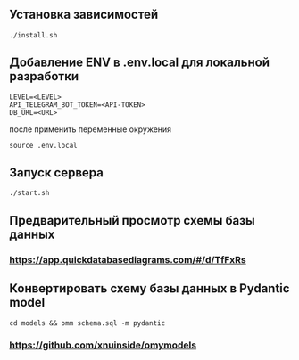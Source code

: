 ## Установка зависимостей
``` 
./install.sh 
```

## Добавление ENV в .env.local для локальной разработки

``` 
LEVEL=<LEVEL>
API_TELEGRAM_BOT_TOKEN=<API-TOKEN> 
DB_URL=<URL>
```
после применить переменные окружения
```
source .env.local
```

## Запуск сервера
``` 
./start.sh 
```

## Предварительный просмотр схемы базы данных
### https://app.quickdatabasediagrams.com/#/d/TfFxRs


## Конвертировать схему базы данных в Pydantic model
```
cd models && omm schema.sql -m pydantic
```

### https://github.com/xnuinside/omymodels